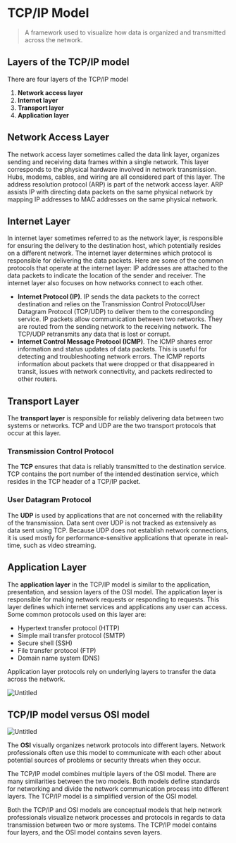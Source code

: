 # TCP/IP Model

> A framework used to visualize how data is organized and transmitted across the network.
> 

## Layers of the TCP/IP model

There are four layers of the TCP/IP model

1. **Network access layer**
2. **Internet layer**
3. **Transport layer**
4. **Application layer**

## Network Access Layer

The network access layer sometimes called the data link layer, organizes sending and receiving data frames within a single network. This layer corresponds to the physical hardware involved in network transmission. Hubs, modems, cables, and wiring are all considered part of this layer. The address resolution protocol (ARP) is part of the network access layer. ARP assists IP with directing data packets on the same physical network by mapping IP addresses to MAC addresses on the same physical network.

## Internet Layer

In internet layer sometimes referred to as the network layer, is responsible for ensuring the delivery to the destination host, which potentially resides on a different network. The internet layer determines which protocol is responsible for delivering the data packets. Here are some of the common protocols that operate at the internet layer: IP addresses are attached to the data packets to indicate the location of the sender and receiver. The internet layer also focuses on how networks connect to each other.

- **Internet Protocol (IP)**. IP sends the data packets to the correct destination and relies on the Transmission Control Protocol/User Datagram Protocol (TCP/UDP) to deliver them to the corresponding service. IP packets allow communication between two networks. They are routed from the sending network to the receiving network. The TCP/UDP retransmits any data that is lost or corrupt.
- **Internet Control Message Protocol (ICMP)**. The ICMP shares error information and status updates of data packets. This is useful for detecting and troubleshooting network errors. The ICMP reports information about packets that were dropped or that disappeared in transit, issues with network connectivity, and packets redirected to other routers.

## Transport Layer

The **transport layer** is responsible for reliably delivering data between two systems or networks. TCP and UDP are the two transport protocols that occur at this layer.

### Transmission Control Protocol

The **TCP** ensures that data is reliably transmitted to the destination service. TCP contains the port number of the intended destination service, which resides in the TCP header of a TCP/IP packet.

### User Datagram Protocol

The **UDP** is used by applications that are not concerned with the reliability of the transmission. Data sent over UDP is not tracked as extensively as data sent using TCP. Because UDP does not establish network connections, it is used mostly for performance-sensitive applications that operate in real-time, such as video streaming.

## Application Layer

The **application layer** in the TCP/IP model is similar to the application, presentation, and session layers of the OSI model. The application layer is responsible for making network requests or responding to requests. This layer defines which internet services and applications any user can access. Some common protocols used on this layer are:

- Hypertext transfer protocol (HTTP)
- Simple mail transfer protocol (SMTP)
- Secure shell (SSH)
- File transfer protocol (FTP)
- Domain name system (DNS)

Application layer protocols rely on underlying layers to transfer the data across the network.

![Untitled](Google%20Cybersecurity%20Certification%205698b7f78f93409fb7a9e40e36c82e9c/Untitled.png)

## TCP/IP model versus OSI model

![Untitled](Google%20Cybersecurity%20Certification%205698b7f78f93409fb7a9e40e36c82e9c/Untitled%201.png)

The **OSI** visually organizes network protocols into different layers. Network professionals often use this model to communicate with each other about potential sources of problems or security threats when they occur.

The TCP/IP model combines multiple layers of the OSI model. There are many similarities between the two models. Both models define standards for networking and divide the network communication process into different layers. The TCP/IP model is a simplified version of the OSI model.

Both the TCP/IP and OSI models are conceptual models that help network professionals visualize network processes and protocols in regards to data transmission between two or more systems. The TCP/IP model contains four layers, and the OSI model contains seven layers.
